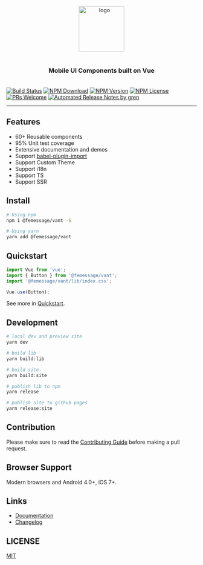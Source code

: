 <p align="center">
    <img alt="logo" src="https://img.yzcdn.cn/vant/logo.png" width="120" height="120" style="margin-bottom: 10px;">
</p>

<h3 align="center" style="margin: 30px 0 35px;">Mobile UI Components built on Vue</h3>


[![Build Status](https://badgen.net/travis/FEMessage/vant/master)](https://travis-ci.com/FEMessage/vant)
[![NPM Download](https://badgen.net/npm/dm/@femessage/vant)](https://www.npmjs.com/package/@femessage/vant)
[![NPM Version](https://badgen.net/npm/v/@femessage/vant)](https://www.npmjs.com/package/@femessage/vant)
[![NPM License](https://badgen.net/npm/license/@femessage/vant)](https://github.com/FEMessage/vant/blob/master/LICENSE)
[![PRs Welcome](https://img.shields.io/badge/PRs-welcome-brightgreen.svg)](https://github.com/FEMessage/vant/pulls)
[![Automated Release Notes by gren](https://img.shields.io/badge/%F0%9F%A4%96-release%20notes-00B2EE.svg)](https://github-tools.github.io/github-release-notes/)

---

## Features

* 60+ Reusable components
* 95% Unit test coverage
* Extensive documentation and demos
* Support [babel-plugin-import](https://github.com/ant-design/babel-plugin-import)
* Support Custom Theme
* Support i18n
* Support TS
* Support SSR

## Install

```bash
# Using npm
npm i @femessage/vant -S

# Using yarn
yarn add @femessage/vant
```

## Quickstart

```js
import Vue from 'vue';
import { Button } from '@femessage/vant';
import '@femessage/vant/lib/index.css';

Vue.use(Button);
```

See more in [Quickstart](https://femessage.github.io/vant#/en-US/quickstart).

## Development

```sh
# local dev and preview site
yarn dev

# build lib
yarn build:lib

# build site
yarn build:site

# publish lib to npm
yarn release

# publish site to github pages
yarn release:site
```

## Contribution

Please make sure to read the [Contributing Guide](./.github/CONTRIBUTING.md) before making a pull request.

## Browser Support

Modern browsers and Android 4.0+, iOS 7+.

## Links

* [Documentation](https://femessage.github.io/vant)
* [Changelog](https://github.com/FEMessage/vant/releases)

## LICENSE

[MIT](https://en.wikipedia.org/wiki/MIT_License)
